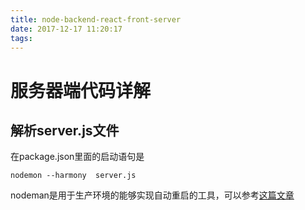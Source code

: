 ```yaml
---
title: node-backend-react-front-server
date: 2017-12-17 11:20:17
tags:
---
```


# 服务器端代码详解
## 解析server.js文件

在package.json里面的启动语句是
```
nodemon --harmony  server.js
```
nodeman是用于生产环境的能够实现自动重启的工具，可以参考[这篇文章](https://strongloop.com/strongblog/comparison-tools-to-automate-restarting-node-js-server-after-code-changes-forever-nodemon-nodesupervisor-nodedev/)
